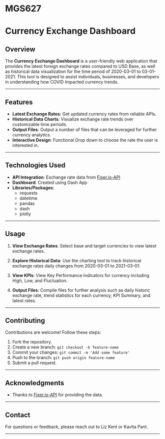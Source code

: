 # MGS627
# Currency Exchange Dashboard

## Overview

The **Currency Exchange Dashboard** is a user-friendly web application that provides the latest foreign exchange rates compared to USD Base, as well as historical data visualization for the time period of 2020-03-01 to 03-01-2021. This tool is designed to assist individuals, businesses, and developers in understanding how COVID Impacted currency trends.

---

## Features

- **Latest Exchange Rates**: Get updated currency rates from reliable APIs.
- **Historical Data Charts**: Visualize exchange rate trends over customizable time periods.
- **Output Files**: Output a number of files that can be leveraged for further currency analytics.
- **Interactive Design**: Functional Drop down to choose the rate the user is interested in.

---

## Technologies Used

- **API Integration**: Exchange rate data from [Fixer.io-API](http://data.fixer.io/api/)
- **Dashboard**: Created using Dash App
- **Libraries/Packages**:
  - requests
  - datetime
  - pandas
  - dash
  - plotly

---

## Usage

1. **View Exchange Rates**:
   Select base and target currencies to view latest exchange rates.

2. **Explore Historical Data**:
   Use the charting tool to track historical exchange rates daily changes from 2020-03-01 to 2021-03-01.

3. **View KPIs**:
   View Key Performance Indicators for currency including High, Low, and Fluctuation.

4. **Output Files**:
   Compile files for further analysis such as daily historic exchange rate, trend statistics for each currency, KPI Summary, and latest rates.

---

## Contributing

Contributions are welcome! Follow these steps:

1. Fork the repository.
2. Create a new branch: `git checkout -b feature-name`
3. Commit your changes: `git commit -m 'Add some feature'`
4. Push to the branch: `git push origin feature-name`
5. Submit a pull request.

---

## Acknowledgments

- Thanks to [Fixer.io-API](http://data.fixer.io/api/) for providing the data.

---

## Contact

For questions or feedback, please reach out to Liz Kent or Kavita Pant.

---
